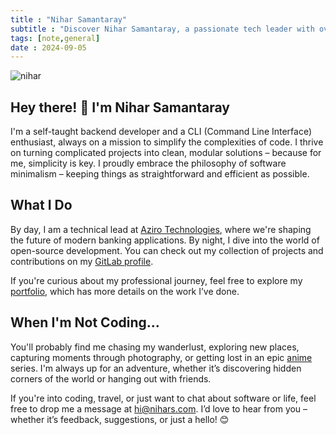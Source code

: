 ```yaml
---
title : "Nihar Samantaray"
subtitle : "Discover Nihar Samantaray, a passionate tech leader with over 9 years of experience in the financial sector. Explore his journey, insights, and professional expertise at https://nih.ar/nihar."
tags: [note,general]
date : 2024-09-05
---
```


![nihar](nihar.webp)


## Hey there! 👋 I'm Nihar Samantaray

I'm a self-taught backend developer and a CLI (Command Line Interface) enthusiast, always on a mission to simplify the complexities of code. I thrive on turning complicated projects into clean, modular solutions – because for me, simplicity is key. I proudly embrace the philosophy of software minimalism – keeping things as straightforward and efficient as possible.

## What I Do

By day, I am a technical lead at [Aziro Technologies](https://www.aziro.com/), where we're shaping the future of modern banking applications. By night, I dive into the world of open-source development. You can check out my collection of projects and contributions on my [GitLab profile](https://gitlab.com/niharokz).

If you're curious about my professional journey, feel free to explore my [portfolio](/resume), which has more details on the work I’ve done.

## When I'm Not Coding...

You'll probably find me chasing my wanderlust, exploring new places, capturing moments through photography, or getting lost in an epic [anime](/anime) series. I'm always up for an adventure, whether it’s discovering hidden corners of the world or hanging out with friends.

If you're into coding, travel, or just want to chat about software or life, feel free to drop me a message at [hi@nihars.com](mailto:hi@nihars.com). I’d love to hear from you – whether it’s feedback, suggestions, or just a hello! 😊
